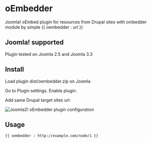oEmbedder
=========

Joomla! oEmbed plugin for resources from Drupal sites with ombedder module by simple {{ oembedder : url }}

## Joomla! supported

Plugin tested on Joomla 2.5 and Joomla 3.3

## Install

Load plugin dist/oembedder.zip on Joomla 

Go to Plugin settings. Enable plugin. 

Add same Drupal target sites url:

![Joomla2! oEmbedder plugin configuration](http://www.elibsystem.ru/sites/default/files/docs/oembedder/joomla/oembedder-joomla2-settings.png "Joomla2! oEmbedder plugin configuration")

## Usage

```
{{ oembedder : http://example.com/node/1 }}
```
